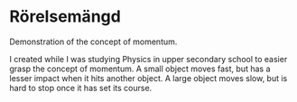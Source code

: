 Rörelsemängd
========

Demonstration of the concept of momentum.

I created while I was studying Physics in upper secondary school to easier grasp the concept of momentum.
A small object moves fast, but has a lesser impact when it hits another object. A large object moves slow, but is
hard to stop once it has set its course.
